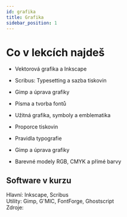 ```yaml
---
id: grafika
title: Grafika
sidebar_position: 1
---
```


# Co v lekcích najdeš

- Vektorová grafika a Inkscape
- Scribus: Typesetting a sazba tiskovin
- Gimp a úprava grafiky
- Písma a tvorba fontů
- Užitná grafika, symboly a emblematika

- Proporce tiskovin
- Pravidla typografie
- Gimp a úprava grafiky
- Barevné modely RGB, CMYK a přímé barvy

## Software v kurzu

Hlavní: Inkscape, Scribus  
Utility: Gimp, G'MIC, FontForge, Ghostscript  
Zdroje:
